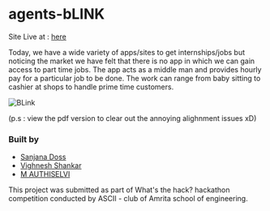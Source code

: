 # agents-bLINK
Site Live at : [here](https://blinkagent.netlify.app/)

Today, we have a wide variety of apps/sites to get internships/jobs but noticing the market we have felt that there is no app in which we can gain access to part time jobs. The app acts as a middle man and provides hourly pay for a particular job to be done. The work can range from baby sitting to cashier at shops to handle prime time customers.

![BLink](https://user-images.githubusercontent.com/70975084/126063604-976405c9-45ef-46cc-b348-2a821f5396af.png)

(p.s : view the pdf version to clear out the annoying alighnment issues xD)

### Built by
  - [Sanjana Doss](https://github.com/sanjanadoss)
  - [Vighnesh Shankar](https://github.com/VighneshShankar23)
  - [M AUTHISELVI](https://github.com/WOLFskin01)

This project was submitted as part of What's the hack? hackathon competition conducted by ASCII - club of Amrita school of engineering. 
